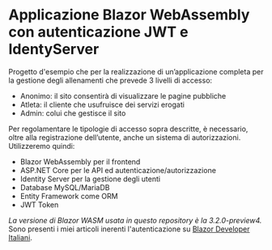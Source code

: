 # Applicazione Blazor WebAssembly con autenticazione JWT e IdentyServer

   Progetto d'esempio che per la realizzazione di un’applicazione completa per la gestione degli allenamenti che prevede 3 livelli di accesso:
   - Anonimo: il sito consentirà di visualizzare le pagine pubbliche
   - Atleta: il cliente che usufruisce dei servizi erogati
   - Admin: colui che gestisce il sito
   
   Per regolamentare le tipologie di accesso sopra descritte, è necessario, oltre alla registrazione dell’utente, anche un sistema di autorizzazioni.
   Utilizzeremo quindi:
   -	Blazor WebAssembly per il frontend
   -	ASP.NET Core per le API ed autenticazione/autorizzazione
   -	Identity Server per la gestione degli utenti
   -	Database MySQL/MariaDB
   -	Entity Framework come ORM
   -	JWT Token

*La versione di Blazor WASM usata in questo repository è la 3.2.0-preview4.*
Sono presenti i miei articoli inerenti l'autenticazione su [Blazor Developer Italiani](http://blazordev.it/).
